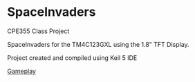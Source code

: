 # SpaceInvaders

CPE355 Class Project

SpaceInvaders for the TM4C123GXL using the 1.8" TFT Display.

Project created and compiled using Keil 5 IDE

[Gameplay](https://youtu.be/sHt0xFqv-78)
